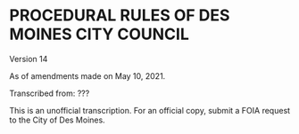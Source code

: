 # PROCEDURAL RULES OF DES MOINES CITY COUNCIL

Version 14

As of amendments made on May 10, 2021.

Transcribed from: ???

This is an unofficial transcription. For an official copy, submit a FOIA request to the City of Des Moines.
